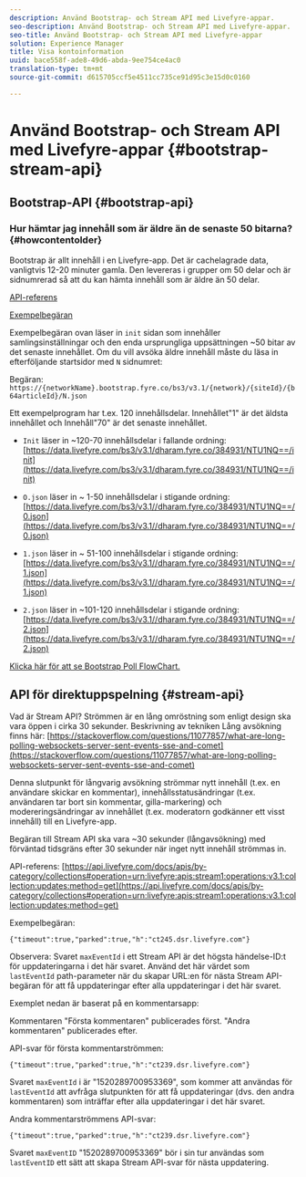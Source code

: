```yaml
---
description: Använd Bootstrap- och Stream API med Livefyre-appar.
seo-description: Använd Bootstrap- och Stream API med Livefyre-appar.
seo-title: Använd Bootstrap- och Stream API med Livefyre-appar
solution: Experience Manager
title: Visa kontoinformation
uuid: bace558f-ade8-49d6-abda-9ee754ce4ac0
translation-type: tm+mt
source-git-commit: d615705ccf5e4511cc735ce91d95c3e15d0c0160

---
```



# Använd Bootstrap- och Stream API med Livefyre-appar {#bootstrap-stream-api}

## Bootstrap-API {#bootstrap-api}

### Hur hämtar jag innehåll som är äldre än de senaste 50 bitarna? {#howcontentolder}

Bootstrap är allt innehåll i en Livefyre-app. Det är cachelagrade data, vanligtvis 12-20 minuter gamla. Den levereras i grupper om 50 delar och är sidnumrerad så att du kan hämta innehåll som är äldre än 50 delar.

[API-referens](https://api.livefyre.com/docs/apis/by-category/collections#operation=urn:livefyre:apis:bootstrap:operations:bs3:v3.1:network:site:article:init:method=get)

[Exempelbegäran](https://data.livefyre.com/bs3/v3.1/dharam.fyre.co/384931/NTU1NQ==/init)

Exempelbegäran ovan läser in `init` sidan som innehåller samlingsinställningar och den enda ursprungliga uppsättningen ~50 bitar av det senaste innehållet. Om du vill avsöka äldre innehåll måste du läsa in efterföljande startsidor med `N` sidnumret:

Begäran: `https://{networkName}.bootstrap.fyre.co/bs3/v3.1/{network}/{siteId}/{b64articleId}/N.json`

Ett exempelprogram har t.ex. 120 innehållsdelar. Innehållet&quot;1&quot; är det äldsta innehållet och Innehåll&quot;70&quot; är det senaste innehållet.

* `Init` läser in ~120-70 innehållsdelar i fallande ordning: [https://data.livefyre.com/bs3/v3.1/dharam.fyre.co/384931/NTU1NQ==/init](https://data.livefyre.com/bs3/v3.1/dharam.fyre.co/384931/NTU1NQ==/init)

* `O.json` läser in ~ 1-50 innehållsdelar i stigande ordning: [https://data.livefyre.com/bs3/v3.1//dharam.fyre.co/384931/NTU1NQ==/0.json](https://data.livefyre.com/bs3/v3.1//dharam.fyre.co/384931/NTU1NQ==/0.json)

* `1.json` läser in ~ 51-100 innehållsdelar i stigande ordning: [https://data.livefyre.com/bs3/v3.1//dharam.fyre.co/384931/NTU1NQ==/1.json](https://data.livefyre.com/bs3/v3.1//dharam.fyre.co/384931/NTU1NQ==/1.json)

* `2.json` läser in ~101-120 innehållsdelar i stigande ordning:[https://data.livefyre.com/bs3/v3.1//dharam.fyre.co/384931/NTU1NQ==/2.json](https://data.livefyre.com/bs3/v3.1//dharam.fyre.co/384931/NTU1NQ==/2.json)

[Klicka här för att se Bootstrap Poll FlowChart.](https://marketing-resource-help.s3.amazonaws.com/resources/help/en_US/livefyre/bootstrap-poll-flowchart.pdf)

## API för direktuppspelning {#stream-api}

Vad är Stream API?
Strömmen är en lång omröstning som enligt design ska vara öppen i cirka 30 sekunder. Beskrivning av tekniken Lång avsökning finns här: [https://stackoverflow.com/questions/11077857/what-are-long-polling-websockets-server-sent-events-sse-and-comet](https://stackoverflow.com/questions/11077857/what-are-long-polling-websockets-server-sent-events-sse-and-comet)

Denna slutpunkt för långvarig avsökning strömmar nytt innehåll (t.ex. en användare skickar en kommentar), innehållsstatusändringar (t.ex. användaren tar bort sin kommentar, gilla-markering) och modereringsändringar av innehållet (t.ex. moderatorn godkänner ett visst innehåll) till en Livefyre-app.

Begäran till Stream API ska vara ~30 sekunder (långavsökning) med förväntad tidsgräns efter 30 sekunder när inget nytt innehåll strömmas in.

API-referens: [https://api.livefyre.com/docs/apis/by-category/collections#operation=urn:livefyre:apis:stream1:operations:v3.1:collection:updates:method=get](https://api.livefyre.com/docs/apis/by-category/collections#operation=urn:livefyre:apis:stream1:operations:v3.1:collection:updates:method=get)

Exempelbegäran:

`{"timeout":true,"parked":true,"h":"ct245.dsr.livefyre.com"}`

Observera: Svaret `maxEventId` i ett Stream API är det högsta händelse-ID:t för uppdateringarna i det här svaret. Använd det här värdet som `lastEventId` path-parameter när du skapar URL:en för nästa Stream API-begäran för att få uppdateringar efter alla uppdateringar i det här svaret.

Exemplet nedan är baserat på en kommentarsapp:

Kommentaren &quot;Första kommentaren&quot; publicerades först. &quot;Andra kommentaren&quot; publicerades efter.

API-svar för första kommentarströmmen:

`{"timeout":true,"parked":true,"h":"ct239.dsr.livefyre.com"}`

Svaret `maxEventId` i är &quot;1520289700953369&quot;, som kommer att användas för `lastEventId` att avfråga slutpunkten för att få uppdateringar (dvs. den andra kommentaren) som inträffar efter alla uppdateringar i det här svaret.

Andra kommentarströmmens API-svar:

`{"timeout":true,"parked":true,"h":"ct239.dsr.livefyre.com"}`

Svaret `maxEventID` &quot;1520289700953369&quot; bör i sin tur användas som `lastEventID` ett sätt att skapa Stream API-svar för nästa uppdatering.